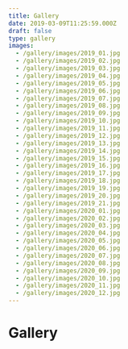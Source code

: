 ```yaml
---
title: Gallery
date: 2019-03-09T11:25:59.000Z
draft: false
type: gallery
images:
  - /gallery/images/2019_01.jpg
  - /gallery/images/2019_02.jpg
  - /gallery/images/2019_03.jpg
  - /gallery/images/2019_04.jpg
  - /gallery/images/2019_05.jpg
  - /gallery/images/2019_06.jpg
  - /gallery/images/2019_07.jpg
  - /gallery/images/2019_08.jpg
  - /gallery/images/2019_09.jpg
  - /gallery/images/2019_10.jpg
  - /gallery/images/2019_11.jpg
  - /gallery/images/2019_12.jpg
  - /gallery/images/2019_13.jpg
  - /gallery/images/2019_14.jpg
  - /gallery/images/2019_15.jpg
  - /gallery/images/2019_16.jpg
  - /gallery/images/2019_17.jpg
  - /gallery/images/2019_18.jpg
  - /gallery/images/2019_19.jpg
  - /gallery/images/2019_20.jpg
  - /gallery/images/2019_21.jpg
  - /gallery/images/2020_01.jpg
  - /gallery/images/2020_02.jpg
  - /gallery/images/2020_03.jpg
  - /gallery/images/2020_04.jpg
  - /gallery/images/2020_05.jpg
  - /gallery/images/2020_06.jpg
  - /gallery/images/2020_07.jpg
  - /gallery/images/2020_08.jpg
  - /gallery/images/2020_09.jpg
  - /gallery/images/2020_10.jpg
  - /gallery/images/2020_11.jpg
  - /gallery/images/2020_12.jpg
---
```


# Gallery
